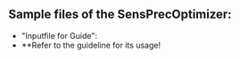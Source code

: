 ## Sample files of the SensPrecOptimizer:

  * "Inputfile for Guide":
  * **Refer to the guideline for its usage!
